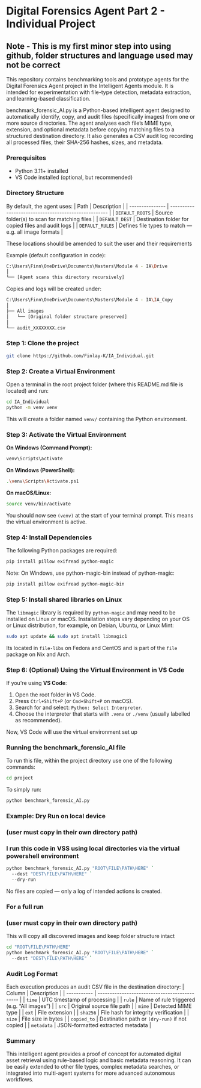 # Digital Forensics Agent Part 2 - Individual Project
## Note - This is my first minor step into using github, folder structures and language used may not be correct

This repository contains benchmarking tools and prototype agents for the Digital Forensics Agent project in the Intelligent Agents module. It is intended for experimentation with file-type detection, metadata extraction, and learning-based classification.

benchmark_forensic_AI.py is a Python-based intelligent agent designed to automatically identify, copy, and audit files (specifically images) from one or more source directories.
The agent analyses each file’s MIME type, extension, and optional metadata before copying matching files to a structured destination directory. It also generates a CSV audit log recording all processed files, their SHA-256 hashes, sizes, and metadata.

### Prerequisites

- Python 3.11+ installed
- VS Code installed (optional, but recommended)

### Directory Structure

By default, the agent uses:
| Path            | Description                                          |
| --------------- | ---------------------------------------------------- |
| `DEFAULT_ROOTS` | Source folder(s) to scan for matching files          |
| `DEFAULT_DEST`  | Destination folder for copied files and audit logs   |
| `DEFAULT_RULES` | Defines file types to match — e.g. all image formats |

These locations should be amended to suit the user and their requirements

Example (default configuration in code):
```bash
C:\Users\Finn\OneDrive\Documents\Masters\Module 4 - IA\Drive
│
└── [Agent scans this directory recursively]
```

Copies and logs will be created under:
```bash
C:\Users\Finn\OneDrive\Documents\Masters\Module 4 - IA\IA_Copy
│
├── All images
│   └── [Original folder structure preserved]
│
└── audit_XXXXXXXX.csv
```

### Step 1: Clone the project

```bash
git clone https://github.com/Finlay-K/IA_Individual.git
```

### Step 2: Create a Virtual Environment

Open a terminal in the root project folder (where this README.md file is located) and run:

```bash
cd IA_Individual
python -m venv venv
```

This will create a folder named `venv/` containing the Python environment.



### Step 3: Activate the Virtual Environment

**On Windows (Command Prompt):**

```bash
venv\Scripts\activate
```

**On Windows (PowerShell):**

```bash
.\venv\Scripts\Activate.ps1
```

**On macOS/Linux:**

```bash
source venv/bin/activate
```

You should now see `(venv)` at the start of your terminal prompt. This means the virtual environment is active.


### Step 4: Install Dependencies

The following Python packages are required:

```bash
pip install pillow exifread python-magic
```

Note:
On Windows, use python-magic-bin instead of python-magic:

```bash
pip install pillow exifread python-magic-bin
```


### Step 5: Install shared libraries on Linux
The `libmagic` library is required by `python-magic` and may need to be installed on Linux or macOS. Installation steps vary depending on your OS or Linux distribution, for example, on Debian, Ubuntu, or Linux Mint:
```bash
sudo apt update && sudo apt install libmagic1
```

Its located in `file-libs` on Fedora and CentOS and is part of the `file` package on Nix and Arch.


### Step 6: (Optional) Using the Virtual Environment in VS Code

If you're using **VS Code**:

1. Open the root folder in VS Code.
2. Press `Ctrl+Shift+P` (or `Cmd+Shift+P` on macOS).
3. Search for and select: `Python: Select Interpreter`.
4. Choose the interpreter that starts with `.venv` or `./venv` (usually labelled as recommended).

Now, VS Code will use the virtual environment set up

### Running the benchmark_forensic_AI file
To run this file, within the project directory use one of the following commands:
```bash
cd project
```

To simply run:
```bash
python benchmark_forensic_AI.py
```

### Example: Dry Run on local device
### (user must copy in their own directory path)
### I run this code in VSS using local directories via the virtual powershell environment
```bash
python benchmark_forensic_AI.py "ROOT\FILE\PATH\HERE" `
  --dest "DEST\FILE\PATH\HERE" `
  --dry-run
```
No files are copied — only a log of intended actions is created.

### For a full run
### (user must copy in their own directory path)
This will copy all discovered images and keep folder structure intact
```bash
cd "ROOT\FILE\PATH\HERE"
python benchmark_forensic_AI.py "ROOT\FILE\PATH\HERE" `
  --dest "DEST\FILE\PATH\HERE" `
```

### Audit Log Format

Each execution produces an audit CSV file in the destination directory:
| Column      | Description                                   |
| ----------- | --------------------------------------------- |
| `time`      | UTC timestamp of processing                   |
| `rule`      | Name of rule triggered (e.g. “All images”)    |
| `src`       | Original source file path                     |
| `mime`      | Detected MIME type                            |
| `ext`       | File extension                                |
| `sha256`    | File hash for integrity verification          |
| `size`      | File size in bytes                            |
| `copied_to` | Destination path or `(dry-run)` if not copied |
| `metadata`  | JSON-formatted extracted metadata             |


### Summary

This intelligent agent provides a proof of concept for automated digital asset retrieval using rule-based logic and basic metadata reasoning.
It can be easily extended to other file types, complex metadata searches, or integrated into multi-agent systems for more advanced autonomous workflows.

